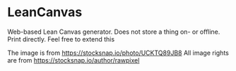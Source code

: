 # LeanCanvas
Web-based Lean Canvas generator. Does not store a thing on- or offline. Print directly. Feel free to extend this

The image is from https://stocksnap.io/photo/UCKTQ89JB8 
All image rights are from https://stocksnap.io/author/rawpixel